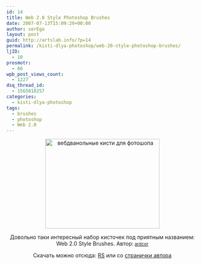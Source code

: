 ```yaml
---
id: 14
title: Web 2.0 Style Photoshop Brushes
date: 2007-07-13T15:09:29+00:00
author: serEga
layout: post
guid: http://artslab.info/?p=14
permalink: /kisti-dlya-photoshop/web-20-style-photoshop-brushes/
ljID:
  - 10
prosmotr:
  - 66
wpb_post_views_count:
  - 1227
dsq_thread_id:
  - 1565018257
categories:
  - kisti-dlya-photoshop
tags:
  - brushes
  - photoshop
  - Web 2.0
---
```

<center>
  <a href="{{site.img_cdn}}/web20stylebrushesbyardcci0.jpg"><img src="{{site.img_cdn}}/web20stylebrushesbyardcci0.jpg" alt="вебдванольные кисти для фотошопа" title="web20stylebrushesbyardcci0" width="300" height="236" class="alignnone size-full wp-image-889" /></a>
</center>

<p align="center">
  Довольно таки интересный набор кисточек под приятным названием: Web 2.0 Style Brushes. Автор:<small> <a href="http://ardcor.deviantart.com/" class="u">ardcor</a></small>
</p>

<p align="center">
  Скачать можно отсюда: <a href="http://rapidshare.com/files/42672065/web20full.rar" title="download from rapidshare" target="_blank">RS</a> или со <a href="http://www.deviantart.com/deviation/59045376/" title="download from authors dA page" target="_blank">странички автора</a>
</p>